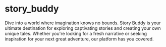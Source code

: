 # story_buddy


Dive into a world where imagination knows no bounds. Story Buddy is your ultimate destination for exploring captivating stories and creating your own unique tales. Whether you're looking for a fresh narrative or seeking inspiration for your next great adventure, our platform has you covered.
